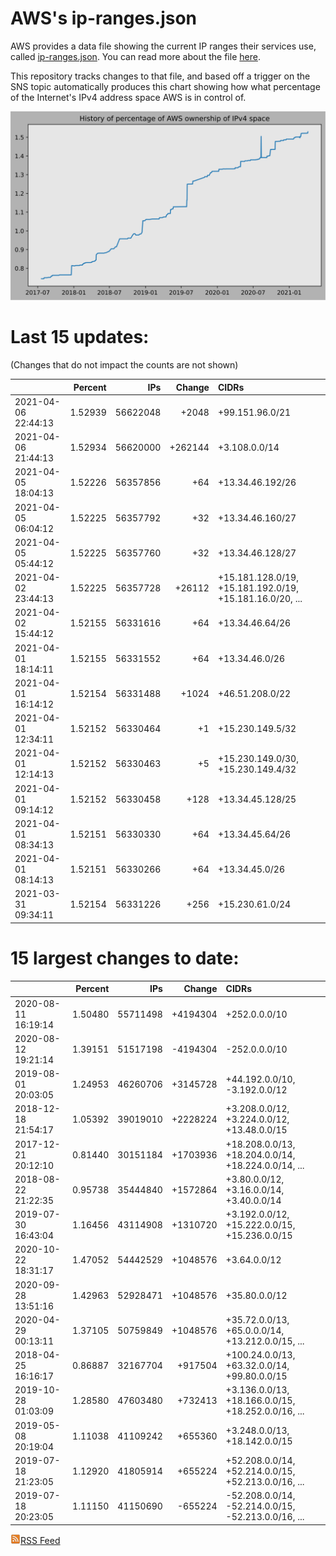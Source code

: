 # AWS's ip-ranges.json

AWS provides a data file showing the current IP ranges their
services use, called [ip-ranges.json](https://ip-ranges.amazonaws.com/ip-ranges.json).  You 
can read more about the file [here](https://docs.aws.amazon.com/general/latest/gr/aws-ip-ranges.html).

This repository tracks changes to that file, and based off a trigger on the SNS topic 
automatically produces this chart showing how what percentage of the Internet's IPv4 
address space AWS is in control of.

![History of AWS](history_count.svg)

# Last 15 updates:

(Changes that do not impact the counts are not shown)

| | Percent | IPs | Change | CIDRs |
| :--- | ---: | ---: | ---: | :--- |
| 2021-04-06 22:44:13 | 1.52939 | 56622048 | +2048 | +99.151.96.0/21 |
| 2021-04-06 21:44:13 | 1.52934 | 56620000 | +262144 | +3.108.0.0/14 |
| 2021-04-05 18:04:13 | 1.52226 | 56357856 | +64 | +13.34.46.192/26 |
| 2021-04-05 06:04:12 | 1.52225 | 56357792 | +32 | +13.34.46.160/27 |
| 2021-04-05 05:44:12 | 1.52225 | 56357760 | +32 | +13.34.46.128/27 |
| 2021-04-02 23:44:13 | 1.52225 | 56357728 | +26112 | +15.181.128.0/19, +15.181.192.0/19, +15.181.16.0/20, ... |
| 2021-04-02 15:44:12 | 1.52155 | 56331616 | +64 | +13.34.46.64/26 |
| 2021-04-01 18:14:11 | 1.52155 | 56331552 | +64 | +13.34.46.0/26 |
| 2021-04-01 16:14:12 | 1.52154 | 56331488 | +1024 | +46.51.208.0/22 |
| 2021-04-01 12:34:11 | 1.52152 | 56330464 | +1 | +15.230.149.5/32 |
| 2021-04-01 12:14:13 | 1.52152 | 56330463 | +5 | +15.230.149.0/30, +15.230.149.4/32 |
| 2021-04-01 09:14:12 | 1.52152 | 56330458 | +128 | +13.34.45.128/25 |
| 2021-04-01 08:34:13 | 1.52151 | 56330330 | +64 | +13.34.45.64/26 |
| 2021-04-01 08:14:13 | 1.52151 | 56330266 | +64 | +13.34.45.0/26 |
| 2021-03-31 09:34:11 | 1.52154 | 56331226 | +256 | +15.230.61.0/24 |


# 15 largest changes to date:

| | Percent | IPs | Change | CIDRs |
| :--- | ---: | ---: | ---: | :--- |
| 2020-08-11 16:19:14 | 1.50480 | 55711498 | +4194304 | +252.0.0.0/10 |
| 2020-08-12 19:21:14 | 1.39151 | 51517198 | -4194304 | -252.0.0.0/10 |
| 2019-08-01 20:03:05 | 1.24953 | 46260706 | +3145728 | +44.192.0.0/10, -3.192.0.0/12 |
| 2018-12-18 21:54:17 | 1.05392 | 39019010 | +2228224 | +3.208.0.0/12, +3.224.0.0/12, +13.48.0.0/15 |
| 2017-12-21 20:12:10 | 0.81440 | 30151184 | +1703936 | +18.208.0.0/13, +18.204.0.0/14, +18.224.0.0/14, ... |
| 2018-08-22 21:22:35 | 0.95738 | 35444840 | +1572864 | +3.80.0.0/12, +3.16.0.0/14, +3.40.0.0/14 |
| 2019-07-30 16:43:04 | 1.16456 | 43114908 | +1310720 | +3.192.0.0/12, +15.222.0.0/15, +15.236.0.0/15 |
| 2020-10-22 18:31:17 | 1.47052 | 54442529 | +1048576 | +3.64.0.0/12 |
| 2020-09-28 13:51:16 | 1.42963 | 52928471 | +1048576 | +35.80.0.0/12 |
| 2020-04-29 00:13:11 | 1.37105 | 50759849 | +1048576 | +35.72.0.0/13, +65.0.0.0/14, +13.212.0.0/15, ... |
| 2018-04-25 16:16:17 | 0.86887 | 32167704 | +917504 | +100.24.0.0/13, +63.32.0.0/14, +99.80.0.0/15 |
| 2019-10-28 01:03:09 | 1.28580 | 47603480 | +732413 | +3.136.0.0/13, +18.166.0.0/15, +18.252.0.0/16, ... |
| 2019-05-08 20:19:04 | 1.11038 | 41109242 | +655360 | +3.248.0.0/13, +18.142.0.0/15 |
| 2019-07-18 21:23:05 | 1.12920 | 41805914 | +655224 | +52.208.0.0/14, +52.214.0.0/15, +52.213.0.0/16, ... |
| 2019-07-18 20:23:05 | 1.11150 | 41150690 | -655224 | -52.208.0.0/14, -52.214.0.0/15, -52.213.0.0/16, ... |


[![RSS Icon](rss-icon.png)RSS Feed](https://raw.githubusercontent.com/seligman/aws-ip-ranges/master/rss.xml)
